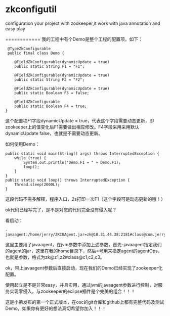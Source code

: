 zkconfigutil
============

configuration your project with zookeeper,it work with java annotation and easy play


============
我的工程中有个Demo是整个工程的配置项，如下：

     @TypeZkConfigurable
     public final class Demo {
 
        @FieldZkConfigurable(dynamicUpdate = true)
        public static String F1 = "F1";
 
        @FieldZkConfigurable(dynamicUpdate = true)
        public static String F2 = "F2";
 
        @FieldZkConfigurable(dynamicUpdate = true)
        public static Boolean F3 = false;
 
        @FieldZkConfigurable
        public static Boolean F4 = true;
    }
这个配置项F1字段dynamicUpdate = true，代表这个字段需要动态更新，即zookeeper上的值变化后F1需要做出相应修改。F4字段采用采用默认dynamicUpdate false，也就是不需要动态更新。

如何使用Demo：

    public static void main(String[] args) throws InterruptedException {
        while (true) {
            System.out.println("Demo.F1 = " + Demo.F1);
            loop();
        }
    }
    public static void loop() throws InterruptedException {
        Thread.sleep(2000L);
    }
这段代码不需多解释，程序入口，2s打印一次F1（这个字段可是动态更新的哦！）

ok代码已经写完了，是不是对您的代码完全没有侵入呢？

 看启动：

    -javaagent:/home/jerry/ZKCUAgent.jar=zk@10.31.44.38:2181#class@com.jerry.zkconfigutil.Demo

 这里主要用了javaagent，在jvm参数中添加上述参数，首先-javaagent指定我们的agent的jar，这里在我的home目录下，然后=号用来指定agent的agentOps，也就是参数，格式为zk@z1,z2#class@c1,c2,c3。

ok，带上javaagent参数后直接启动，现在我们的Demo已经实现了zookeeper化配置。

 

  使用起立是不是非常easy，并且实用，通过jvm的javaagent参数进行控制，对服务实现零侵入。与zookeeper的eclipse插件是个完美的组合！！！

  这是小弟发布的第一个正式版本，在osc的git仓库和github上都有完整代码及测试Demo，如果你有更好的想法真切希望你加入！！！
